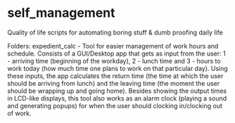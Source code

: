 # self_management
Quality of life scripts for automating boring stuff &amp; dumb proofing daily life

Folders:
expedient_calc  - Tool for easier management of work hours and schedule. Consists of a GUI/Desktop app that gets as input from the user: 1 - arriving time (beginning of the workday), 2 - lunch time and 3 - hours to work today (how much time one plans to work on that particular day). Using these inputs, the app calculates the return time (the time at which the user should be arriving from lunch) and the leaving time (the moment the user should be wrapping up and going home). Besides showing the output times in LCD-like displays, this tool also works as an alarm clock (playing a sound and generating popups) for when the user should clocking in/clocking out of work.
